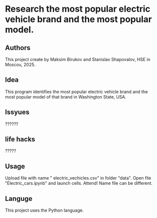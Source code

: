 # Research the most popular electric vehicle brand and the most popular model.
## Authors
This project create by Maksim Birukov and Stanislav Shapovalov, HSE in Moscou, 2025. 
## Idea
This program identifies the most popular electric vehicle brand and the most popular model of that brand in Washington State, USA.
## Issyues
??????
## life hacks
?????
## Usage
Upload file with name " electric_vechicles.csv" in folder "data". Open file "Electric_cars.ipynb" and launch cells. Attend! Name file can be different.
## Languge 
This project uses the Python language.
